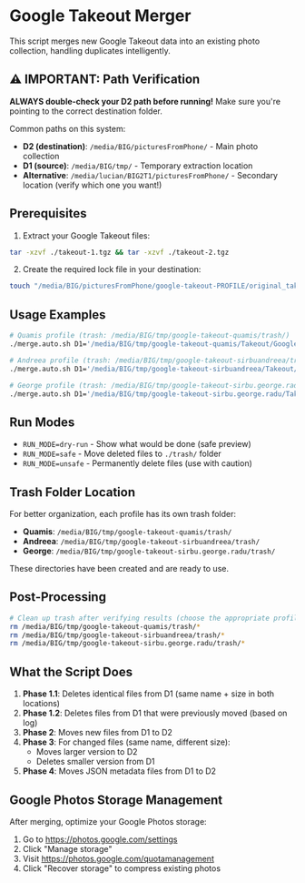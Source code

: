 # Google Takeout Merger

This script merges new Google Takeout data into an existing photo collection, handling duplicates intelligently.

## ⚠️ IMPORTANT: Path Verification

**ALWAYS double-check your D2 path before running!** Make sure you're pointing to the correct destination folder.

Common paths on this system:
- **D2 (destination)**: `/media/BIG/picturesFromPhone/` - Main photo collection
- **D1 (source)**: `/media/BIG/tmp/` - Temporary extraction location
- **Alternative**: `/media/lucian/BIG2T1/picturesFromPhone/` - Secondary location (verify which one you want!)

## Prerequisites

1. Extract your Google Takeout files:
```bash
tar -xzvf ./takeout-1.tgz && tar -xzvf ./takeout-2.tgz
```

2. Create the required lock file in your destination:
```bash
touch "/media/BIG/picturesFromPhone/google-takeout-PROFILE/original_takeout.lock"
```

## Usage Examples

```bash
# Quamis profile (trash: /media/BIG/tmp/google-takeout-quamis/trash/)
./merge.auto.sh D1='/media/BIG/tmp/google-takeout-quamis/Takeout/Google Photos' D2='/media/BIG/picturesFromPhone/google-takeout-quamis' PROFILE="quamis" RUN_MODE=safe TRASH='/media/BIG/tmp/google-takeout-quamis/trash/'

# Andreea profile (trash: /media/BIG/tmp/google-takeout-sirbuandreea/trash/)
./merge.auto.sh D1='/media/BIG/tmp/google-takeout-sirbuandreea/Takeout/Google Photos' D2='/media/BIG/picturesFromPhone/google-takeout-sirbuandreea' PROFILE="sirbuandreea" RUN_MODE=safe TRASH='/media/BIG/tmp/google-takeout-sirbuandreea/trash/'

# George profile (trash: /media/BIG/tmp/google-takeout-sirbu.george.radu/trash/)
./merge.auto.sh D1='/media/BIG/tmp/google-takeout-sirbu.george.radu/Takeout/Google Photos' D2='/media/BIG/picturesFromPhone/google-takeout-sirbu.george.radu' PROFILE="sirbu.george.radu" RUN_MODE=safe TRASH='/media/BIG/tmp/google-takeout-sirbu.george.radu/trash/'
```

## Run Modes

- `RUN_MODE=dry-run` - Show what would be done (safe preview)
- `RUN_MODE=safe` - Move deleted files to `./trash/` folder
- `RUN_MODE=unsafe` - Permanently delete files (use with caution)

## Trash Folder Location

For better organization, each profile has its own trash folder:
- **Quamis**: `/media/BIG/tmp/google-takeout-quamis/trash/`
- **Andreea**: `/media/BIG/tmp/google-takeout-sirbuandreea/trash/`
- **George**: `/media/BIG/tmp/google-takeout-sirbu.george.radu/trash/`

These directories have been created and are ready to use.

## Post-Processing

```bash
# Clean up trash after verifying results (choose the appropriate profile)
rm /media/BIG/tmp/google-takeout-quamis/trash/*
rm /media/BIG/tmp/google-takeout-sirbuandreea/trash/*
rm /media/BIG/tmp/google-takeout-sirbu.george.radu/trash/*
```

## What the Script Does

1. **Phase 1.1**: Deletes identical files from D1 (same name + size in both locations)
2. **Phase 1.2**: Deletes files from D1 that were previously moved (based on log)
3. **Phase 2**: Moves new files from D1 to D2
4. **Phase 3**: For changed files (same name, different size):
   - Moves larger version to D2
   - Deletes smaller version from D1
5. **Phase 4**: Moves JSON metadata files from D1 to D2

## Google Photos Storage Management

After merging, optimize your Google Photos storage:
1. Go to https://photos.google.com/settings
2. Click "Manage storage"
3. Visit https://photos.google.com/quotamanagement
4. Click "Recover storage" to compress existing photos
